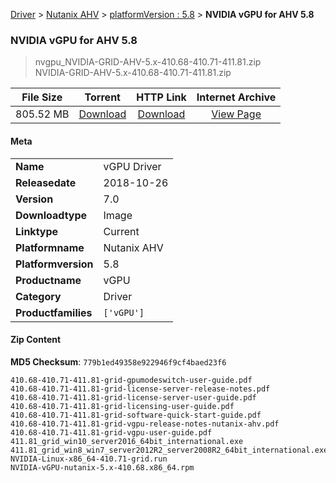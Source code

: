 
[Driver](/README.md)  >  [Nutanix AHV](/index/Driver/Nutanix_AHV.md)  >  [platformVersion : 5.8](/index/Driver/Nutanix_AHV/5.8.md)  >  **NVIDIA vGPU for AHV 5.8**


###    NVIDIA vGPU for AHV 5.8

> nvgpu_NVIDIA-GRID-AHV-5.x-410.68-410.71-411.81.zip   
> NVIDIA-GRID-AHV-5.x-410.68-410.71-411.81.zip   


| **File Size** | **Torrent**  | **HTTP Link** | **Internet Archive** |
|:-------------:|:------------:|:-------------:|:--------------------:|
| 805.52 MB |  [Download](https://archive.org/download/nvgpu_NVIDIA-GRID-AHV-5.x-410.68-410.71-411.81.zip_tnto4d6v/nvgpu_NVIDIA-GRID-AHV-5.x-410.68-410.71-411.81.zip_tnto4d6v_archive.torrent)       | [Download](https://archive.org/compress/nvgpu_NVIDIA-GRID-AHV-5.x-410.68-410.71-411.81.zip_tnto4d6v) | [View Page](https://archive.org/details/nvgpu_NVIDIA-GRID-AHV-5.x-410.68-410.71-411.81.zip_tnto4d6v)       |

#### Meta

<table>
<tr><td><strong>Name</strong></td><td>vGPU Driver</td></tr>
<tr><td><strong>Releasedate</strong></td><td>2018-10-26</td></tr>
<tr><td><strong>Version</strong></td><td>7.0</td></tr>
<tr><td><strong>Downloadtype</strong></td><td>Image</td></tr>
<tr><td><strong>Linktype</strong></td><td>Current</td></tr>
<tr><td><strong>Platformname</strong></td><td>Nutanix AHV</td></tr>
<tr><td><strong>Platformversion</strong></td><td>5.8</td></tr>
<tr><td><strong>Productname</strong></td><td>vGPU</td></tr>
<tr><td><strong>Category</strong></td><td>Driver</td></tr>
<tr><td><strong>Productfamilies</strong></td><td><code>['vGPU']</code></td></tr>
</table>

#### Zip Content

**MD5 Checksum**: `779b1ed49358e922946f9cf4baed23f6`

```text
410.68-410.71-411.81-grid-gpumodeswitch-user-guide.pdf
410.68-410.71-411.81-grid-license-server-release-notes.pdf
410.68-410.71-411.81-grid-license-server-user-guide.pdf
410.68-410.71-411.81-grid-licensing-user-guide.pdf
410.68-410.71-411.81-grid-software-quick-start-guide.pdf
410.68-410.71-411.81-grid-vgpu-release-notes-nutanix-ahv.pdf
410.68-410.71-411.81-grid-vgpu-user-guide.pdf
411.81_grid_win10_server2016_64bit_international.exe
411.81_grid_win8_win7_server2012R2_server2008R2_64bit_international.exe
NVIDIA-Linux-x86_64-410.71-grid.run
NVIDIA-vGPU-nutanix-5.x-410.68.x86_64.rpm
```